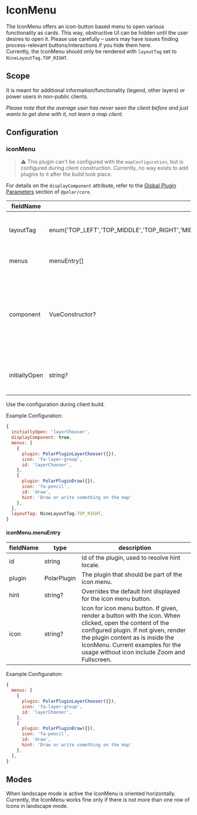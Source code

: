 # IconMenu

The IconMenu offers an icon-button based menu to open various functionality as cards. This way, obstructive UI can be hidden until the user desires to open it. Please use carefully – users may have issues finding process-relevant buttons/interactions if you hide them here.  
Currently, the IconMenu should only be rendered with `layoutTag` set to `NineLayoutTag.TOP_RIGHT`.

## Scope

It is meant for additional information/functionality (legend, other layers) or power users in non-public clients.

_Please note that the average user has never seen the client before and just wants to get done with it, not learn a map client._

## Configuration

### iconMenu

> ⚠️ This plugin can't be configured with the `mapConfiguration`, but is configured during client construction. Currently, no way exists to add plugins to it after the build took place.

For details on the `displayComponent` attribute, refer to the [Global Plugin Parameters](../../core/README.md#global-plugin-parameters) section of `@polar/core`.

| fieldName | type | description |
| - | - | - |
| layoutTag | enum['TOP_LEFT','TOP_MIDDLE','TOP_RIGHT','MIDDLE_LEFT','MIDDLE_MIDDLE','MIDDLE_RIGHT','BOTTOM_LEFT','BOTTOM_MIDDLE','BOTTOM_RIGHT'] | Defines where the icon menu is rendered. Only use `NineLayoutTag.TOP_RIGHT` here for the time being. |
| menus | menuEntry[] | Defines which plugins should be rendered as part of the icon menu. |
| component | VueConstructor? | Allows overriding the IconMenu.vue component for custom design and functionality. Coding knowledge is required to use this feature, as any implementation will have to rely upon the VueX store model. Please refer to the implementation. |
| initiallyOpen | string? | Id of the plugin which should be open on start; only applicable if the device doesn't have a small display. |

Use the configuration during client build.

Example Configuration:
```js
{
  initiallyOpen: 'layerChooser',
  displayComponent: true,
  menus: [
    {
      plugin: PolarPluginLayerChooser({}),
      icon: 'fa-layer-group',
      id: 'layerChooser',
    },
    {
      plugin: PolarPluginDraw({}),
      icon: 'fa-pencil',
      id: 'draw',
      hint: 'Draw or write something on the map'
    },
  ],
  layoutTag: NineLayoutTag.TOP_RIGHT,
}
```

#### iconMenu.menuEntry

| fieldName | type | description |
| - | - | - |
| id | string | Id of the plugin, used to resolve hint locale. |
| plugin | PolarPlugin | The plugin that should be part of the icon menu. |
| hint | string? | Overrides the default hint displayed for the icon menu button. |
| icon | string? | Icon for icon menu button. If given, render a button with the icon. When clicked, open the content of the configured plugin. If not given, render the plugin content as is inside the IconMenu. Current examples for the usage without icon include Zoom and Fullscreen. |

Example Configuration:
```js
{
  menus: [
    {
      plugin: PolarPluginLayerChooser({}),
      icon: 'fa-layer-group',
      id: 'layerChooser',
    },
    {
      plugin: PolarPluginDraw({}),
      icon: 'fa-pencil',
      id: 'draw',
      hint: 'Draw or write something on the map'
    },
  ],
}
```

## Modes

When landscape mode is active the IconMenu is oriented horizontally. Currently, the IconMenu works fine only if there is not more than one row of Icons in landscape mode.
